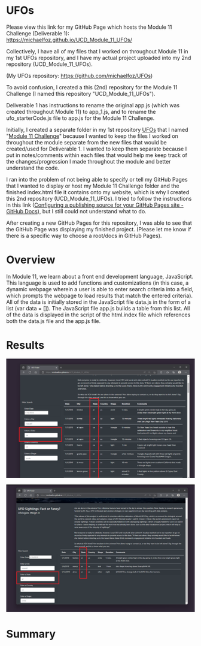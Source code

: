 # UFOs
Please view this link for my GitHub Page which hosts the Module 11 Challenge (Deliverable 1): https://michaelfoz.github.io/UCD_Module_11_UFOs/

Collectively, I have all of my files that I worked on throughout Module 11 in my 1st UFOs repository, and I have my actual project uploaded into my 2nd repository (UCD_Module_11_UFOs).

(My UFOs repository: https://github.com/michaelfoz/UFOs)


To avoid confusion, I created a this (2nd) repository for the Module 11 Challenge (I named this repository "UCD_Module_11_UFOs"). 

Deliverable 1 has instructions to rename the original app.js (which was created throughout Module 11) to app_1.js, 
and to rename the ufo_starterCode.js file to app.js for the Module 11 Challenge. 

Initially, I created a separate folder in my 1st repository [UFOs](https://github.com/michaelfoz/UFOs) that I named "[Module 11 Challenge](https://github.com/michaelfoz/UFOs/tree/main/Module%2011%20Challenge)" because I wanted to keep the files I worked on throughout the module separate from the new files that would be created/used for Deliverable 1. 
I wanted to keep them separate because I put in notes/comments within each files that would help me keep track of the changes/progression I made throughout the module and better understand the code.

I ran into the problem of not being able to specify or tell my GitHub Pages that I wanted to display or host my Module 11 Challenge folder and the finished index.html file it contains onto my website, which is why I created this 2nd repository (UCD_Module_11_UFOs). 
I tried to follow the instructions in this link ([Configuring a publishing source for your GitHub Pages site - GitHub Docs](https://docs.github.com/en/pages/getting-started-with-github-pages/configuring-a-publishing-source-for-your-github-pages-site)), but I still could not understand what to do.

After creating a new GitHub Pages for this repository, I was able to see that the GitHub Page was displaying my finished project. (Please let me know if there is a specific way to choose a root/docs in GitHub Pages).

# Overview
In Module 11, we learn about a front end development language, JavaScript.  This language is used to add functions and customizations (in this case, a dynamic webpage wherein a user is able to enter search criteria into a field, which prompts the webpage to load results that match the entered criteria). All of the data is initially stored in the JavaScript file data.js in the form of a list (var data = []). The JavaScript file app.js builds a table from this list. All of the data is displayed in the script of the html.index file which references both the data.js file and the app.js file.

# Results
![screenshot](https://github.com/michaelfoz/UCD_Module_11_UFOs/blob/main/UFO_Finder_State_Filter.png?raw=true)

![screenshot](https://github.com/michaelfoz/UCD_Module_11_UFOs/blob/main/UFO_Finder_State_Filter_ar.png?raw=true)
# Summary
